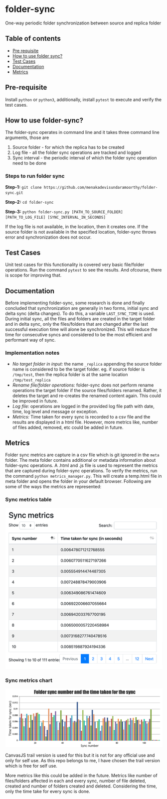 
# folder-sync
One-way periodic folder synchronization between source and replica folder

## Table of contents

- [Pre requisite](#pre-requisites)
- [How to use folder sync?](#how-to-use-folder-sync?)
- [Test Cases](#test-cases)
- [Documentation](#documentation)
- [Metrics](#metrics)

## Pre-requisite
Install `python` or `python3`, additionally, install `pytest` to execute and verify the test cases.

## How to use folder-sync?
The folder-sync operates in command line and it takes three command line arguments, those are

 1. Source folder - for which the replica has to be created
 2. Log file - all the folder sync operations are tracked and logged
 3. Sync interval - the periodic interval of which the folder sync operation need to be done

### Steps to run folder sync
**Step-1:**
    `git clone https://github.com/menakadevisundaramoorthy/folder-sync.git`

**Step-2:**
    `cd folder-sync`

**Step-3:**
    `python folder-sync.py [PATH_TO_SOURCE_FOLDER] [PATH_TO_LOG_FILE] [SYNC_INTERVAL_IN_SECONDS]`

If the log file is not available, in the location, then it creates one. If the source folder is not available in the specified location, folder-sync throws error and synchronization does not occur.

## Test Cases
Unit test cases for this functionality is covered very basic file/folder operations. Run the command `pytest` to see the results. And ofcourse, there is scope for improving that. 

## Documentation

Before implementing folder-sync, some research is done and finally concluded that synchronization are generally in two forms, initial sync and delta sync (delta changes). To do this, a variable `LAST_SYNC_TIME` is used. During initial sync, all the files and folders are created in the target folder and in delta sync, only the files/folders that are changed after the last successful execution time will alone be synchronized. This will reduce the time for consecutive syncs and considered to be the most efficient and performant way of sync.

### Implementation notes

 - *No target folder in input:* the name `_replica` appending the source folder name is considered to be the target folder. eg. if source folder is `/tmp/test`, then the replica folder is at the same location `/tmp/test_replica` 
 - *Rename file/folder operations:* folder-sync does not perform rename operations the target folder if the source files/folders renamed. Rather, it deletes the target and re-creates the renamed content again. This could be improved in future.
 - *Log file:* operations are logged in the provided log file path with date, time, log level and message or exception.
 - *Metrics:* Time taken for every sync is recorded to a csv file and the results are displayed in a html file. However, more metrics like, number of files added, removed, etc could be added in future. 
 
 ## Metrics
 Folder sync metrics are capture in a csv file which is git ignored in the `meta` folder. The meta folder contains additional or metadata information about  folder-sync operations. A .html and .js file is used to represent the metrics that are captured during folder-sync operations. To verify the metrics, run the command `python metrics_manager.py`. This will create a temp.html file in meta folder and opens the folder in your default browser. Following are some of the ways the metrics are represented:
### Sync metrics table
![Sync metrics table](images/Folder-Sync-Metrics-Table.png)

### Sync metrics chart
![Sync metrics chart](images/Folder-Sync-Metrics-Chart.png)

CanvasJS trail version is used for this but it is not for any official use and only for self use. As this repo belongs to me, I have chosen the trail version which is free for self use. 

More metrics like this could be added in the future. Metrics like number of files/folders affected in each and every sync, number of file deleted, created and number of folders created and deleted. Considering the time, only the time take for every sync is done. 